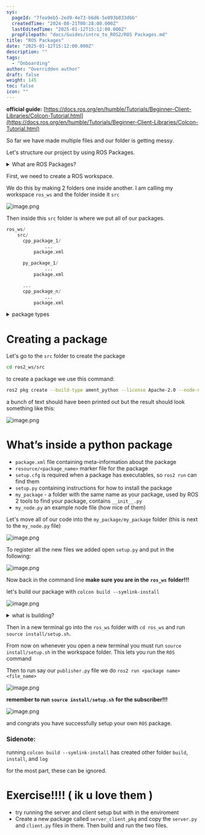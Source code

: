 ```yaml
---
sys:
  pageId: "7fea9eb5-2ed9-4e73-b6d6-5e093b833dbb"
  createdTime: "2024-08-21T00:28:00.000Z"
  lastEditedTime: "2025-01-12T15:12:00.000Z"
  propFilepath: "docs/Guides/intro_to_ROS2/ROS Packages.md"
title: "ROS Packages"
date: "2025-01-12T15:12:00.000Z"
description: ""
tags:
  - "Onboarding"
author: "Overridden author"
draft: false
weight: 145
toc: false
icon: ""
---
```


**official guide:** [https://docs.ros.org/en/humble/Tutorials/Beginner-Client-Libraries/Colcon-Tutorial.html](https://docs.ros.org/en/humble/Tutorials/Beginner-Client-Libraries/Colcon-Tutorial.html)

So far we have made multiple files and our folder is getting messy.

Let's structure our project by using ROS Packages.

<details>

<summary>What are ROS Packages?</summary>

ROS Packages are, as the name implies, packages of code that are highly sharable between ROS developers.

They consist of a folder, `package.xml` file, and source code

```python
      cpp_package_1/
		      ... imagine much code files here ..
          package.xml
```

</details>

First, we need to create a ROS workspace.

We do this by making 2 folders one inside another. I am calling my workspace `ros_ws` and the folder inside it `src`

![image.png](https://prod-files-secure.s3.us-west-2.amazonaws.com/d518164a-d88e-44d1-a4ee-3adb3bd8bce0/70706947-fd18-4537-a67b-e12946812d31/image.png?X-Amz-Algorithm=AWS4-HMAC-SHA256&X-Amz-Content-Sha256=UNSIGNED-PAYLOAD&X-Amz-Credential=ASIAZI2LB4667D3TEXVU%2F20250626%2Fus-west-2%2Fs3%2Faws4_request&X-Amz-Date=20250626T181209Z&X-Amz-Expires=3600&X-Amz-Security-Token=IQoJb3JpZ2luX2VjEGoaCXVzLXdlc3QtMiJHMEUCIQCduq%2FnjFjMw%2B7sFQ0rP0Jh%2F788I7CgF1C%2FSJlHtfytLwIgY%2BJwJm%2FUlKCyd%2BKc6TlfDOHD2SumrxDF02T31CelxF8q%2FwMIYhAAGgw2Mzc0MjMxODM4MDUiDO8Gu65x%2Bz4GjToR8SrcA9Z92%2FS%2BwthjXewxfU8WxRlVTdYqyVhDyZeCXTwZmHHe9TNRJO%2FpKb%2F4twaXI8KTvZBQLWxzkCfQ31fz1q%2Bp%2FM6rmYoVs8p33SH71wled%2FSjq0LGjzyAfbJPcUVusevH1SLt4T5rcg9p1aU1LsAk%2BSMFr5QDexyJN5vtTUDiKzF9kJ2fKlFsLk4Fyoz4gdaFljutX%2BcPNf9felPocQQfruQJoQkmSZnw%2FPMiCNkr4Dry0zhfAPE7atEhHIRS%2FjJve9%2BHZuag6bhqYpU9u2qcta1VODTlC41HP8Rmyh2gUhZR5JQNZN1529NE7HpyuU8SilUKlhOltlZhlW1R9pMMILHTTRL8VxnW2EUxRHYJvYbO1nlREVZNgYoICSSfOvcS%2BvQc8BTvdua5xQY6KH2i5YPCq%2FdlNmm%2BmMgPpzMHvzDNBg4KL8izTSatAxkF6AWeIZZXnJ163Ir6au2py%2Fmy6hISG8d2Bu6Jsir1bnj2LeHj%2BH32kei%2FiW4urpc23gZwWgLtNEDoc56aIr3KhsDSV7xppm2XYRRgRbaYQ63XoSmeN5hIh7f0vqgQTlF%2Fo8I6s4a6S%2BbkrINTbZaBStwtIp6tM1eq7UNsuOSXo8lf%2BjqPeFjDH3ZESY2b2tITMKWE9sIGOqUBqFb7CLv6hhVXvhX6kEADQL3Nk3DMd3Ev%2Fb01ArvN2j7s7NKsKtXBPFDgXqhgHElZS%2Br5nYnnmwEt4uVxMwtOpOroQOScer%2FAewb0ZNVgxEzstIdpqWqzwSILQKi7%2FxlD1QsPle41tdiO8h%2B4sUmJNpiScCnjC0h7RRPosUj1DALm9CkBfQG5zGhQu0UzhKwLSQw7yIUPiYXGTcKWAtZCpSgq%2BMXl&X-Amz-Signature=ed8d38d4f8ecd97cbacef9d39632fbcc5ad5ccd20c7db09266dea2a10af60eec&X-Amz-SignedHeaders=host&x-amz-checksum-mode=ENABLED&x-id=GetObject)

Then inside this `src` folder is where we put all of our packages.

```python
ros_ws/
    src/
      cpp_package_1/
		      ...
          package.xml

      py_package_1/
		      ...
          package.xml

      ...
      cpp_package_n/
		      ...
          package.xml

```

<details>

<summary>package types</summary>

packages can be either `C++` or python.

the intern file structure is different for each but for this guide we will stick to creating python packages

</details>

# Creating a package

Let's go to the `src` folder to create the package

```bash
cd ros2_ws/src
```

to create a package we use this command:

```bash
ros2 pkg create --build-type ament_python --license Apache-2.0 --node-name my_node my_package
```

a bunch of text should have been printed out but the result should look something like this:

![image.png](https://prod-files-secure.s3.us-west-2.amazonaws.com/d518164a-d88e-44d1-a4ee-3adb3bd8bce0/e6cf1e3f-8512-4a3e-b131-079f800bf3e8/image.png?X-Amz-Algorithm=AWS4-HMAC-SHA256&X-Amz-Content-Sha256=UNSIGNED-PAYLOAD&X-Amz-Credential=ASIAZI2LB4667D3TEXVU%2F20250626%2Fus-west-2%2Fs3%2Faws4_request&X-Amz-Date=20250626T181209Z&X-Amz-Expires=3600&X-Amz-Security-Token=IQoJb3JpZ2luX2VjEGoaCXVzLXdlc3QtMiJHMEUCIQCduq%2FnjFjMw%2B7sFQ0rP0Jh%2F788I7CgF1C%2FSJlHtfytLwIgY%2BJwJm%2FUlKCyd%2BKc6TlfDOHD2SumrxDF02T31CelxF8q%2FwMIYhAAGgw2Mzc0MjMxODM4MDUiDO8Gu65x%2Bz4GjToR8SrcA9Z92%2FS%2BwthjXewxfU8WxRlVTdYqyVhDyZeCXTwZmHHe9TNRJO%2FpKb%2F4twaXI8KTvZBQLWxzkCfQ31fz1q%2Bp%2FM6rmYoVs8p33SH71wled%2FSjq0LGjzyAfbJPcUVusevH1SLt4T5rcg9p1aU1LsAk%2BSMFr5QDexyJN5vtTUDiKzF9kJ2fKlFsLk4Fyoz4gdaFljutX%2BcPNf9felPocQQfruQJoQkmSZnw%2FPMiCNkr4Dry0zhfAPE7atEhHIRS%2FjJve9%2BHZuag6bhqYpU9u2qcta1VODTlC41HP8Rmyh2gUhZR5JQNZN1529NE7HpyuU8SilUKlhOltlZhlW1R9pMMILHTTRL8VxnW2EUxRHYJvYbO1nlREVZNgYoICSSfOvcS%2BvQc8BTvdua5xQY6KH2i5YPCq%2FdlNmm%2BmMgPpzMHvzDNBg4KL8izTSatAxkF6AWeIZZXnJ163Ir6au2py%2Fmy6hISG8d2Bu6Jsir1bnj2LeHj%2BH32kei%2FiW4urpc23gZwWgLtNEDoc56aIr3KhsDSV7xppm2XYRRgRbaYQ63XoSmeN5hIh7f0vqgQTlF%2Fo8I6s4a6S%2BbkrINTbZaBStwtIp6tM1eq7UNsuOSXo8lf%2BjqPeFjDH3ZESY2b2tITMKWE9sIGOqUBqFb7CLv6hhVXvhX6kEADQL3Nk3DMd3Ev%2Fb01ArvN2j7s7NKsKtXBPFDgXqhgHElZS%2Br5nYnnmwEt4uVxMwtOpOroQOScer%2FAewb0ZNVgxEzstIdpqWqzwSILQKi7%2FxlD1QsPle41tdiO8h%2B4sUmJNpiScCnjC0h7RRPosUj1DALm9CkBfQG5zGhQu0UzhKwLSQw7yIUPiYXGTcKWAtZCpSgq%2BMXl&X-Amz-Signature=b81492723a240557a99273a094fc8988c8890f1c23f87f1eb90205e23b18d619&X-Amz-SignedHeaders=host&x-amz-checksum-mode=ENABLED&x-id=GetObject)

# What’s inside a python package

- `package.xml` file containing meta-information about the package
- `resource/<package_name>` marker file for the package
- `setup.cfg` is required when a package has executables, so `ros2 run` can find them
- `setup.py` containing instructions for how to install the package
- `my_package` - a folder with the same name as your package, used by ROS 2 tools to find your package, contains `__init__.py`
- `my_node.py` an example node file (how nice of them)

Let's move all of our code into the `my_package/my_package` folder (this is next to the `my_node.py` file)

![image.png](https://prod-files-secure.s3.us-west-2.amazonaws.com/d518164a-d88e-44d1-a4ee-3adb3bd8bce0/9ce58f11-0da9-4d3e-b86d-506a9685d378/image.png?X-Amz-Algorithm=AWS4-HMAC-SHA256&X-Amz-Content-Sha256=UNSIGNED-PAYLOAD&X-Amz-Credential=ASIAZI2LB4667D3TEXVU%2F20250626%2Fus-west-2%2Fs3%2Faws4_request&X-Amz-Date=20250626T181209Z&X-Amz-Expires=3600&X-Amz-Security-Token=IQoJb3JpZ2luX2VjEGoaCXVzLXdlc3QtMiJHMEUCIQCduq%2FnjFjMw%2B7sFQ0rP0Jh%2F788I7CgF1C%2FSJlHtfytLwIgY%2BJwJm%2FUlKCyd%2BKc6TlfDOHD2SumrxDF02T31CelxF8q%2FwMIYhAAGgw2Mzc0MjMxODM4MDUiDO8Gu65x%2Bz4GjToR8SrcA9Z92%2FS%2BwthjXewxfU8WxRlVTdYqyVhDyZeCXTwZmHHe9TNRJO%2FpKb%2F4twaXI8KTvZBQLWxzkCfQ31fz1q%2Bp%2FM6rmYoVs8p33SH71wled%2FSjq0LGjzyAfbJPcUVusevH1SLt4T5rcg9p1aU1LsAk%2BSMFr5QDexyJN5vtTUDiKzF9kJ2fKlFsLk4Fyoz4gdaFljutX%2BcPNf9felPocQQfruQJoQkmSZnw%2FPMiCNkr4Dry0zhfAPE7atEhHIRS%2FjJve9%2BHZuag6bhqYpU9u2qcta1VODTlC41HP8Rmyh2gUhZR5JQNZN1529NE7HpyuU8SilUKlhOltlZhlW1R9pMMILHTTRL8VxnW2EUxRHYJvYbO1nlREVZNgYoICSSfOvcS%2BvQc8BTvdua5xQY6KH2i5YPCq%2FdlNmm%2BmMgPpzMHvzDNBg4KL8izTSatAxkF6AWeIZZXnJ163Ir6au2py%2Fmy6hISG8d2Bu6Jsir1bnj2LeHj%2BH32kei%2FiW4urpc23gZwWgLtNEDoc56aIr3KhsDSV7xppm2XYRRgRbaYQ63XoSmeN5hIh7f0vqgQTlF%2Fo8I6s4a6S%2BbkrINTbZaBStwtIp6tM1eq7UNsuOSXo8lf%2BjqPeFjDH3ZESY2b2tITMKWE9sIGOqUBqFb7CLv6hhVXvhX6kEADQL3Nk3DMd3Ev%2Fb01ArvN2j7s7NKsKtXBPFDgXqhgHElZS%2Br5nYnnmwEt4uVxMwtOpOroQOScer%2FAewb0ZNVgxEzstIdpqWqzwSILQKi7%2FxlD1QsPle41tdiO8h%2B4sUmJNpiScCnjC0h7RRPosUj1DALm9CkBfQG5zGhQu0UzhKwLSQw7yIUPiYXGTcKWAtZCpSgq%2BMXl&X-Amz-Signature=22486b55b755c26eb6736b554d8c7fc85e400806f2d2c6c136d9713a5d0d890a&X-Amz-SignedHeaders=host&x-amz-checksum-mode=ENABLED&x-id=GetObject)

To register all the new files we added open `setup.py` and put in the following:

![image.png](https://prod-files-secure.s3.us-west-2.amazonaws.com/d518164a-d88e-44d1-a4ee-3adb3bd8bce0/1cd7c262-4cae-4496-9d75-c178537d24a2/image.png?X-Amz-Algorithm=AWS4-HMAC-SHA256&X-Amz-Content-Sha256=UNSIGNED-PAYLOAD&X-Amz-Credential=ASIAZI2LB4667D3TEXVU%2F20250626%2Fus-west-2%2Fs3%2Faws4_request&X-Amz-Date=20250626T181209Z&X-Amz-Expires=3600&X-Amz-Security-Token=IQoJb3JpZ2luX2VjEGoaCXVzLXdlc3QtMiJHMEUCIQCduq%2FnjFjMw%2B7sFQ0rP0Jh%2F788I7CgF1C%2FSJlHtfytLwIgY%2BJwJm%2FUlKCyd%2BKc6TlfDOHD2SumrxDF02T31CelxF8q%2FwMIYhAAGgw2Mzc0MjMxODM4MDUiDO8Gu65x%2Bz4GjToR8SrcA9Z92%2FS%2BwthjXewxfU8WxRlVTdYqyVhDyZeCXTwZmHHe9TNRJO%2FpKb%2F4twaXI8KTvZBQLWxzkCfQ31fz1q%2Bp%2FM6rmYoVs8p33SH71wled%2FSjq0LGjzyAfbJPcUVusevH1SLt4T5rcg9p1aU1LsAk%2BSMFr5QDexyJN5vtTUDiKzF9kJ2fKlFsLk4Fyoz4gdaFljutX%2BcPNf9felPocQQfruQJoQkmSZnw%2FPMiCNkr4Dry0zhfAPE7atEhHIRS%2FjJve9%2BHZuag6bhqYpU9u2qcta1VODTlC41HP8Rmyh2gUhZR5JQNZN1529NE7HpyuU8SilUKlhOltlZhlW1R9pMMILHTTRL8VxnW2EUxRHYJvYbO1nlREVZNgYoICSSfOvcS%2BvQc8BTvdua5xQY6KH2i5YPCq%2FdlNmm%2BmMgPpzMHvzDNBg4KL8izTSatAxkF6AWeIZZXnJ163Ir6au2py%2Fmy6hISG8d2Bu6Jsir1bnj2LeHj%2BH32kei%2FiW4urpc23gZwWgLtNEDoc56aIr3KhsDSV7xppm2XYRRgRbaYQ63XoSmeN5hIh7f0vqgQTlF%2Fo8I6s4a6S%2BbkrINTbZaBStwtIp6tM1eq7UNsuOSXo8lf%2BjqPeFjDH3ZESY2b2tITMKWE9sIGOqUBqFb7CLv6hhVXvhX6kEADQL3Nk3DMd3Ev%2Fb01ArvN2j7s7NKsKtXBPFDgXqhgHElZS%2Br5nYnnmwEt4uVxMwtOpOroQOScer%2FAewb0ZNVgxEzstIdpqWqzwSILQKi7%2FxlD1QsPle41tdiO8h%2B4sUmJNpiScCnjC0h7RRPosUj1DALm9CkBfQG5zGhQu0UzhKwLSQw7yIUPiYXGTcKWAtZCpSgq%2BMXl&X-Amz-Signature=a7fd2543df2141f214cba514a8aad3614e3596a570a60d78aca442e5b21c5403&X-Amz-SignedHeaders=host&x-amz-checksum-mode=ENABLED&x-id=GetObject)

Now back in the command line **make sure you are in the** **`ros_ws`** **folder!!!**

let's build our package with `colcon build --symlink-install`

![image.png](https://prod-files-secure.s3.us-west-2.amazonaws.com/d518164a-d88e-44d1-a4ee-3adb3bd8bce0/2f2a0d27-b173-48fd-b189-5f5c0ce65619/image.png?X-Amz-Algorithm=AWS4-HMAC-SHA256&X-Amz-Content-Sha256=UNSIGNED-PAYLOAD&X-Amz-Credential=ASIAZI2LB4667D3TEXVU%2F20250626%2Fus-west-2%2Fs3%2Faws4_request&X-Amz-Date=20250626T181209Z&X-Amz-Expires=3600&X-Amz-Security-Token=IQoJb3JpZ2luX2VjEGoaCXVzLXdlc3QtMiJHMEUCIQCduq%2FnjFjMw%2B7sFQ0rP0Jh%2F788I7CgF1C%2FSJlHtfytLwIgY%2BJwJm%2FUlKCyd%2BKc6TlfDOHD2SumrxDF02T31CelxF8q%2FwMIYhAAGgw2Mzc0MjMxODM4MDUiDO8Gu65x%2Bz4GjToR8SrcA9Z92%2FS%2BwthjXewxfU8WxRlVTdYqyVhDyZeCXTwZmHHe9TNRJO%2FpKb%2F4twaXI8KTvZBQLWxzkCfQ31fz1q%2Bp%2FM6rmYoVs8p33SH71wled%2FSjq0LGjzyAfbJPcUVusevH1SLt4T5rcg9p1aU1LsAk%2BSMFr5QDexyJN5vtTUDiKzF9kJ2fKlFsLk4Fyoz4gdaFljutX%2BcPNf9felPocQQfruQJoQkmSZnw%2FPMiCNkr4Dry0zhfAPE7atEhHIRS%2FjJve9%2BHZuag6bhqYpU9u2qcta1VODTlC41HP8Rmyh2gUhZR5JQNZN1529NE7HpyuU8SilUKlhOltlZhlW1R9pMMILHTTRL8VxnW2EUxRHYJvYbO1nlREVZNgYoICSSfOvcS%2BvQc8BTvdua5xQY6KH2i5YPCq%2FdlNmm%2BmMgPpzMHvzDNBg4KL8izTSatAxkF6AWeIZZXnJ163Ir6au2py%2Fmy6hISG8d2Bu6Jsir1bnj2LeHj%2BH32kei%2FiW4urpc23gZwWgLtNEDoc56aIr3KhsDSV7xppm2XYRRgRbaYQ63XoSmeN5hIh7f0vqgQTlF%2Fo8I6s4a6S%2BbkrINTbZaBStwtIp6tM1eq7UNsuOSXo8lf%2BjqPeFjDH3ZESY2b2tITMKWE9sIGOqUBqFb7CLv6hhVXvhX6kEADQL3Nk3DMd3Ev%2Fb01ArvN2j7s7NKsKtXBPFDgXqhgHElZS%2Br5nYnnmwEt4uVxMwtOpOroQOScer%2FAewb0ZNVgxEzstIdpqWqzwSILQKi7%2FxlD1QsPle41tdiO8h%2B4sUmJNpiScCnjC0h7RRPosUj1DALm9CkBfQG5zGhQu0UzhKwLSQw7yIUPiYXGTcKWAtZCpSgq%2BMXl&X-Amz-Signature=53039766f8a9850fa48dce1f8269ca1d13ceb86917dceb384782d8960f7e4358&X-Amz-SignedHeaders=host&x-amz-checksum-mode=ENABLED&x-id=GetObject)

<details>

<summary>what is building?</summary>

if you are a CS major at Rose-Hulman you will learn the answer to this in CSSE132

but TLDR; is it combines all the code files into one program that can be run easily 

</details>

Then in a new terminal go into the `ros_ws` folder with `cd ros_ws` and run `source install/setup.sh`. 

From now on whenever you open a new terminal you must run `source install/setup.sh` in the workspace folder. This lets you run the `ROS` command

Then to run say our `publisher.py` file we do `ros2 run <package name> <file_name>`

![image.png](https://prod-files-secure.s3.us-west-2.amazonaws.com/d518164a-d88e-44d1-a4ee-3adb3bd8bce0/4f4b1219-3a44-4632-aa0a-ce3471699f59/image.png?X-Amz-Algorithm=AWS4-HMAC-SHA256&X-Amz-Content-Sha256=UNSIGNED-PAYLOAD&X-Amz-Credential=ASIAZI2LB4667D3TEXVU%2F20250626%2Fus-west-2%2Fs3%2Faws4_request&X-Amz-Date=20250626T181209Z&X-Amz-Expires=3600&X-Amz-Security-Token=IQoJb3JpZ2luX2VjEGoaCXVzLXdlc3QtMiJHMEUCIQCduq%2FnjFjMw%2B7sFQ0rP0Jh%2F788I7CgF1C%2FSJlHtfytLwIgY%2BJwJm%2FUlKCyd%2BKc6TlfDOHD2SumrxDF02T31CelxF8q%2FwMIYhAAGgw2Mzc0MjMxODM4MDUiDO8Gu65x%2Bz4GjToR8SrcA9Z92%2FS%2BwthjXewxfU8WxRlVTdYqyVhDyZeCXTwZmHHe9TNRJO%2FpKb%2F4twaXI8KTvZBQLWxzkCfQ31fz1q%2Bp%2FM6rmYoVs8p33SH71wled%2FSjq0LGjzyAfbJPcUVusevH1SLt4T5rcg9p1aU1LsAk%2BSMFr5QDexyJN5vtTUDiKzF9kJ2fKlFsLk4Fyoz4gdaFljutX%2BcPNf9felPocQQfruQJoQkmSZnw%2FPMiCNkr4Dry0zhfAPE7atEhHIRS%2FjJve9%2BHZuag6bhqYpU9u2qcta1VODTlC41HP8Rmyh2gUhZR5JQNZN1529NE7HpyuU8SilUKlhOltlZhlW1R9pMMILHTTRL8VxnW2EUxRHYJvYbO1nlREVZNgYoICSSfOvcS%2BvQc8BTvdua5xQY6KH2i5YPCq%2FdlNmm%2BmMgPpzMHvzDNBg4KL8izTSatAxkF6AWeIZZXnJ163Ir6au2py%2Fmy6hISG8d2Bu6Jsir1bnj2LeHj%2BH32kei%2FiW4urpc23gZwWgLtNEDoc56aIr3KhsDSV7xppm2XYRRgRbaYQ63XoSmeN5hIh7f0vqgQTlF%2Fo8I6s4a6S%2BbkrINTbZaBStwtIp6tM1eq7UNsuOSXo8lf%2BjqPeFjDH3ZESY2b2tITMKWE9sIGOqUBqFb7CLv6hhVXvhX6kEADQL3Nk3DMd3Ev%2Fb01ArvN2j7s7NKsKtXBPFDgXqhgHElZS%2Br5nYnnmwEt4uVxMwtOpOroQOScer%2FAewb0ZNVgxEzstIdpqWqzwSILQKi7%2FxlD1QsPle41tdiO8h%2B4sUmJNpiScCnjC0h7RRPosUj1DALm9CkBfQG5zGhQu0UzhKwLSQw7yIUPiYXGTcKWAtZCpSgq%2BMXl&X-Amz-Signature=0e11a2874f60cfe6409d2fe1143f36befcf2d5e9b81d0907ea68e0d429bbd8bf&X-Amz-SignedHeaders=host&x-amz-checksum-mode=ENABLED&x-id=GetObject)

**remember to run** **`source install/setup.sh`** **for the subscriber!!!**

![image.png](https://prod-files-secure.s3.us-west-2.amazonaws.com/d518164a-d88e-44d1-a4ee-3adb3bd8bce0/02121119-dad4-49ec-8356-c956108b4243/image.png?X-Amz-Algorithm=AWS4-HMAC-SHA256&X-Amz-Content-Sha256=UNSIGNED-PAYLOAD&X-Amz-Credential=ASIAZI2LB4667D3TEXVU%2F20250626%2Fus-west-2%2Fs3%2Faws4_request&X-Amz-Date=20250626T181209Z&X-Amz-Expires=3600&X-Amz-Security-Token=IQoJb3JpZ2luX2VjEGoaCXVzLXdlc3QtMiJHMEUCIQCduq%2FnjFjMw%2B7sFQ0rP0Jh%2F788I7CgF1C%2FSJlHtfytLwIgY%2BJwJm%2FUlKCyd%2BKc6TlfDOHD2SumrxDF02T31CelxF8q%2FwMIYhAAGgw2Mzc0MjMxODM4MDUiDO8Gu65x%2Bz4GjToR8SrcA9Z92%2FS%2BwthjXewxfU8WxRlVTdYqyVhDyZeCXTwZmHHe9TNRJO%2FpKb%2F4twaXI8KTvZBQLWxzkCfQ31fz1q%2Bp%2FM6rmYoVs8p33SH71wled%2FSjq0LGjzyAfbJPcUVusevH1SLt4T5rcg9p1aU1LsAk%2BSMFr5QDexyJN5vtTUDiKzF9kJ2fKlFsLk4Fyoz4gdaFljutX%2BcPNf9felPocQQfruQJoQkmSZnw%2FPMiCNkr4Dry0zhfAPE7atEhHIRS%2FjJve9%2BHZuag6bhqYpU9u2qcta1VODTlC41HP8Rmyh2gUhZR5JQNZN1529NE7HpyuU8SilUKlhOltlZhlW1R9pMMILHTTRL8VxnW2EUxRHYJvYbO1nlREVZNgYoICSSfOvcS%2BvQc8BTvdua5xQY6KH2i5YPCq%2FdlNmm%2BmMgPpzMHvzDNBg4KL8izTSatAxkF6AWeIZZXnJ163Ir6au2py%2Fmy6hISG8d2Bu6Jsir1bnj2LeHj%2BH32kei%2FiW4urpc23gZwWgLtNEDoc56aIr3KhsDSV7xppm2XYRRgRbaYQ63XoSmeN5hIh7f0vqgQTlF%2Fo8I6s4a6S%2BbkrINTbZaBStwtIp6tM1eq7UNsuOSXo8lf%2BjqPeFjDH3ZESY2b2tITMKWE9sIGOqUBqFb7CLv6hhVXvhX6kEADQL3Nk3DMd3Ev%2Fb01ArvN2j7s7NKsKtXBPFDgXqhgHElZS%2Br5nYnnmwEt4uVxMwtOpOroQOScer%2FAewb0ZNVgxEzstIdpqWqzwSILQKi7%2FxlD1QsPle41tdiO8h%2B4sUmJNpiScCnjC0h7RRPosUj1DALm9CkBfQG5zGhQu0UzhKwLSQw7yIUPiYXGTcKWAtZCpSgq%2BMXl&X-Amz-Signature=220540eec94d99d1fd592342ea649fc74e4f39841cc7bafd0118bee733c007e3&X-Amz-SignedHeaders=host&x-amz-checksum-mode=ENABLED&x-id=GetObject)

and congrats you have successfully setup your own `ROS` package.

### Sidenote:

running `colcon build --symlink-install` has created other folder `build`, `install`, and `log`

for the most part, these can be ignored.

# Exercise!!!! ( ik u love them )

- try running the server and client setup but with in the enviroment
- Create a new package called `server_client_pkg` and copy the `server.py` and `client.py` files in there. Then build and run the two files.

